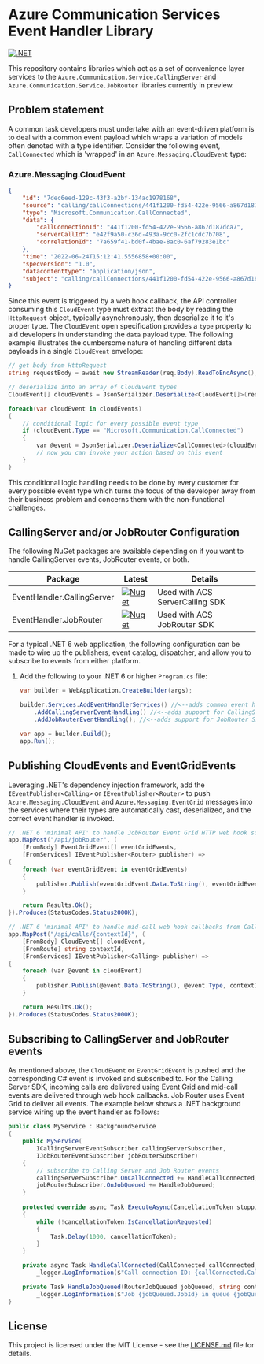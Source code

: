 # Azure Communication Services Event Handler Library

[![.NET](https://github.com/jasonshave/Azure.Communication.Service/actions/workflows/dotnet.yml/badge.svg)](https://github.com/jasonshave/Azure.Communication.Service/actions/workflows/dotnet.yml)

This repository contains libraries which act as a set of convenience layer services to the `Azure.Communication.Service.CallingServer` and `Azure.Communication.Service.JobRouter` libraries currently in preview.

## Problem statement

A common task developers must undertake with an event-driven platform is to deal with a common event payload which wraps a variation of models often denoted with a type identifier. Consider the following event, `CallConnected` which is 'wrapped' in an `Azure.Messaging.CloudEvent` type:

### Azure.Messaging.CloudEvent

```json
{
    "id": "7dec6eed-129c-43f3-a2bf-134ac1978168",
    "source": "calling/callConnections/441f1200-fd54-422e-9566-a867d187dca7/callState",
    "type": "Microsoft.Communication.CallConnected",
    "data": {
        "callConnectionId": "441f1200-fd54-422e-9566-a867d187dca7",
        "serverCallId": "e42f9a50-c36d-493a-9cc0-2fc1cdc7b708",
        "correlationId": "7a659f41-bd0f-4bae-8ac0-6af79283e1bc"
    },
    "time": "2022-06-24T15:12:41.5556858+00:00",
    "specversion": "1.0",
    "datacontenttype": "application/json",
    "subject": "calling/callConnections/441f1200-fd54-422e-9566-a867d187dca7/callState"
}
```

Since this event is triggered by a web hook callback, the API controller consuming this `CloudEvent` type must extract the body by reading the `HttpRequest` object, typically asynchronously, then deserialize it to it's proper type. The `CloudEvent` open specification provides a `type` property to aid developers in understanding the `data` payload type. The following example illustrates the cumbersome nature of handling different data payloads in a single `CloudEvent` envelope:

```csharp
// get body from HttpRequest
string requestBody = await new StreamReader(req.Body).ReadToEndAsync();

// deserialize into an array of CloudEvent types
CloudEvent[] cloudEvents = JsonSerializer.Deserialize<CloudEvent[]>(requestBody);

foreach(var cloudEvent in cloudEvents)
{
    // conditional logic for every possible event type
    if (cloudEvent.Type == "Microsoft.Communication.CallConnected")
    {
        var @event = JsonSerializer.Deserialize<CallConnected>(cloudEvent.Data);
        // now you can invoke your action based on this event    
    }
}
```

This conditional logic handling needs to be done by every customer for every possible event type which turns the focus of the developer away from their business problem and concerns them with the non-functional challenges.

## CallingServer and/or JobRouter Configuration

The following NuGet packages are available depending on if you want to handle CallingServer events, JobRouter events, or both.

| Package | Latest | Details
|--|--|--|
| EventHandler.CallingServer | [![Nuget](https://img.shields.io/nuget/v/JasonShave.Azure.Communication.Service.EventHandler.CallingServer.svg?style=flat)](https://www.nuget.org/packages/JasonShave.Azure.Communication.Service.EventHandler.CallingServer/)   | Used with ACS ServerCalling SDK |
| EventHandler.JobRouter | [![Nuget](https://img.shields.io/nuget/v/JasonShave.Azure.Communication.Service.EventHandler.JobRouter.svg?style=flat)](https://www.nuget.org/packages/JasonShave.Azure.Communication.Service.EventHandler.JobRouter/) | Used with ACS JobRouter SDK |

For a typical .NET 6 web application, the following configuration can be made to wire up the publishers, event catalog, dispatcher, and allow you to subscribe to events from either platform.

1. Add the following to your .NET 6 or higher `Program.cs` file:

    ```csharp
    var builder = WebApplication.CreateBuilder(args);

    builder.Services.AddEventHandlerServices() //<--adds common event handling services
        .AddCallingServerEventHandling() //<--adds support for CallingServer SDK events
        .AddJobRouterEventHandling(); //<--adds support for JobRouter SDK events
    
    var app = builder.Build();
    app.Run();
    ```

## Publishing CloudEvents and EventGridEvents

Leveraging .NET's dependency injection framework, add the `IEventPublisher<Calling>` or `IEventPublisher<Router>` to push `Azure.Messaging.CloudEvent` and `Azure.Messaging.EventGrid` messages into the services where their types are automatically cast, deserialized, and the correct event handler is invoked.

```csharp
// .NET 6 'minimal API' to handle JobRouter Event Grid HTTP web hook subscription
app.MapPost("/api/jobRouter", (
    [FromBody] EventGridEvent[] eventGridEvents,
    [FromServices] IEventPublisher<Router> publisher) =>
{
    foreach (var eventGridEvent in eventGridEvents)
    {
        publisher.Publish(eventGridEvent.Data.ToString(), eventGridEvent.EventType);
    }

    return Results.Ok();
}).Produces(StatusCodes.Status200OK);

// .NET 6 'minimal API' to handle mid-call web hook callbacks from CallingServer
app.MapPost("/api/calls/{contextId}", (
    [FromBody] CloudEvent[] cloudEvent,
    [FromRoute] string contextId,
    [FromServices] IEventPublisher<Calling> publisher) =>
{
    foreach (var @event in cloudEvent)
    {
        publisher.Publish(@event.Data.ToString(), @event.Type, contextId);
    }

    return Results.Ok();
}).Produces(StatusCodes.Status200OK);
```

## Subscribing to CallingServer and JobRouter events

As mentioned above, the `CloudEvent` or `EventGridEvent` is pushed and the corresponding C# event is invoked and subscribed to. For the Calling Server SDK, incoming calls are delivered using Event Grid and mid-call events are delivered through web hook callbacks. Job Router uses Event Grid to deliver all events. The example below shows a .NET background service wiring up the event handler as follows:

```csharp
public class MyService : BackgroundService
{
    public MyService(
        ICallingServerEventSubscriber callingServerSubscriber,
        IJobRouterEventSubscriber jobRouterSubscriber)
    {
        // subscribe to Calling Server and Job Router events
        callingServerSubscriber.OnCallConnected += HandleCallConnected;
        jobRouterSubscriber.OnJobQueued += HandleJobQueued;
    }
    
    protected override async Task ExecuteAsync(CancellationToken stoppingToken)
    {
        while (!cancellationToken.IsCancellationRequested)
        {
            Task.Delay(1000, cancellationToken);
        }
    }

    private async Task HandleCallConnected(CallConnected callConnected, string contextId) =>
        _logger.LogInformation($"Call connection ID: {callConnected.CallConnectionId} | Context: {contextId}");

    private Task HandleJobQueued(RouterJobQueued jobQueued, string contextId) =>
        _logger.LogInformation($"Job {jobQueued.JobId} in queue {jobQueued.QueueId}")
}
```

## License

This project is licensed under the MIT License - see the [LICENSE.md](license.md) file for details.
